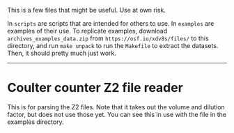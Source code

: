This is a few files that might be useful. Use at own risk.

In `scripts` are scripts that are intended for others to use. 
In `examples` are examples of their use. 
To replicate examples, download 
`archives_examples_data.zip` from `https://osf.io/xdv8s/files/`
to this directory, and run `make unpack` to run the `Makefile` to
extract the datasets. Then, it should pretty much just work.

---

# Coulter counter Z2 file reader

This is for parsing the Z2 files. Note that it takes out the volume
and dilution factor, but does not use those yet.
You can see this in use with the file in the examples directory.
